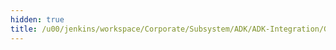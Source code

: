 ```yaml
---
hidden: true
title: /u00/jenkins/workspace/Corporate/Subsystem/ADK/ADK-Integration/GSS-ADK-Integration-ADK50-nightly/doc/dev-adk-doc-all/doc/main_differences_between_platforms.dox File Reference
---
```


